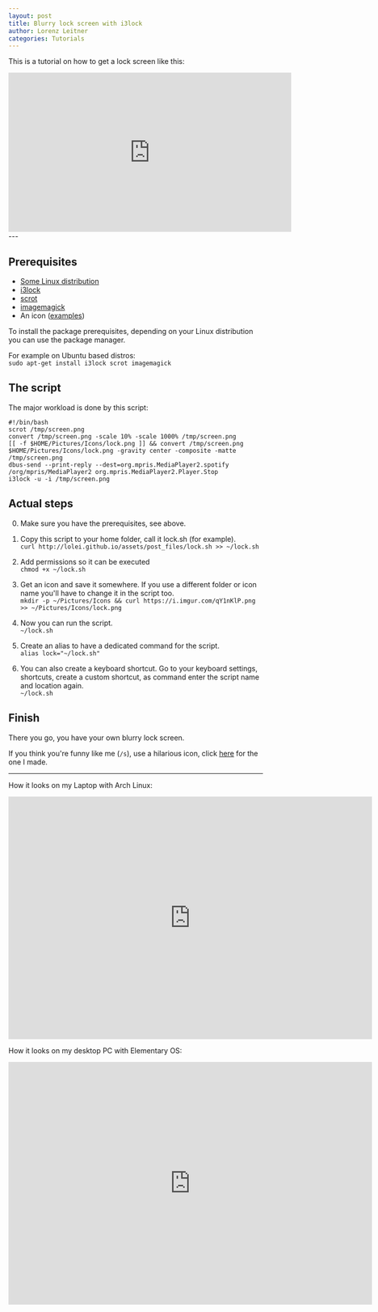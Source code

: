 ```yaml
---
layout: post
title: Blurry lock screen with i3lock
author: Lorenz Leitner
categories: Tutorials
---
```


This is a tutorial on how to get a lock screen like this:

<div><center><iframe width="560" height="315" src="http://webm.land/media/C3FA.webm" frameborder="0" allowfullscreen></iframe></center></div>
---

## Prerequisites
- [Some Linux distribution](http://distrowatch.com/)
- [i3lock](http://i3wm.org/i3lock/)
- [scrot](https://en.wikipedia.org/wiki/Scrot)
- [imagemagick](https://en.wikipedia.org/wiki/ImageMagick)
- An icon ([examples](http://www.flaticon.com/search/lock))

To install the package prerequisites, depending on your Linux distribution
you can use the package manager.

For example on Ubuntu based distros:  
`sudo apt-get install i3lock scrot imagemagick`

## The script
The major workload is done by this script:
<pre><code>#!/bin/bash
scrot /tmp/screen.png
convert /tmp/screen.png -scale 10% -scale 1000% /tmp/screen.png
[[ -f $HOME/Pictures/Icons/lock.png ]] && convert /tmp/screen.png $HOME/Pictures/Icons/lock.png -gravity center -composite -matte /tmp/screen.png
dbus-send --print-reply --dest=org.mpris.MediaPlayer2.spotify /org/mpris/MediaPlayer2 org.mpris.MediaPlayer2.Player.Stop
i3lock -u -i /tmp/screen.png</code></pre>

## Actual steps
0. Make sure you have the prerequisites, see above.

1. Copy this script to your home folder, call it lock.sh (for example).  
`curl http://lolei.github.io/assets/post_files/lock.sh >> ~/lock.sh`

2. Add permissions so it can be executed  
`chmod +x ~/lock.sh`

3. Get an icon and save it somewhere. If you use a different folder or icon name you'll have to change it in the script too.  
`mkdir -p ~/Pictures/Icons && curl https://i.imgur.com/qY1nKlP.png >> ~/Pictures/Icons/lock.png`

4. Now you can run the script.  
`~/lock.sh`

5. Create an alias to have a dedicated command for the script.  
`alias lock="~/lock.sh"`

6. You can also create a keyboard shortcut. Go to your keyboard settings, shortcuts, create a custom shortcut, as command enter the script name and location again.  
`~/lock.sh`

## Finish
There you go, you have your own blurry lock screen.

If you think you're funny like me (`/s`), use a hilarious icon, click [here](http://lolei.github.io/assets/post_files/illuminati.png) for the one I made.

---
How it looks on my Laptop with Arch Linux:
<div><center><iframe width="720" height="480" src="http://webm.land/media/C3FA.webm" frameborder="0" allowfullscreen></iframe></center></div>

How it looks on my desktop PC with Elementary OS:
<div><center><iframe width="720" height="480" src="http://webm.land/media/hXSh.webm" frameborder="0" allowfullscreen></iframe></center></div>
